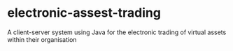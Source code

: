 # electronic-assest-trading
A client-server system using Java for the electronic trading of virtual assets within their organisation
